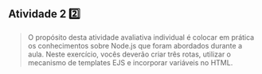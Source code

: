 ## Atividade 2 2️⃣
> O propósito desta atividade avaliativa individual é colocar em prática os conhecimentos sobre Node.js que foram abordados durante a aula. Neste exercício, vocês deverão criar três rotas, utilizar o mecanismo de templates EJS e incorporar variáveis no HTML.

